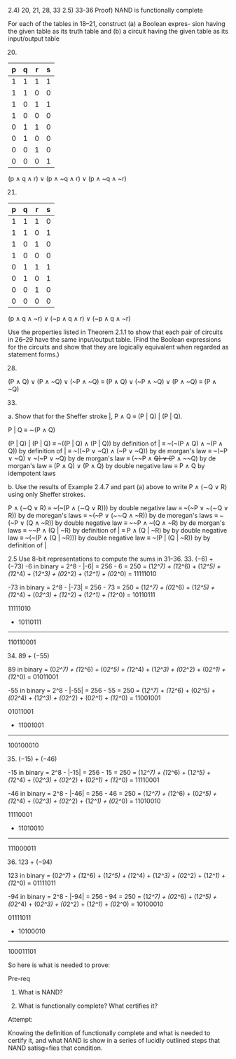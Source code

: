 2.4) 20, 21, 28, 33 
2.5) 33-36
Proof) NAND is functionally complete


For each of the tables in 18–21, construct (a) a Boolean expres-
sion having the given table as its truth table and (b) a circuit
having the given table as its input/output table

20)

| p | q | r | s |
|:-:|:-:|:-:|:-:|
| 1 | 1 | 1 | 1 | p ∧ q ∧ r
| 1 | 1 | 0 | 0 |
| 1 | 0 | 1 | 1 | p ∧ ~q ∧ r
| 1 | 0 | 0 | 0 |
| 0 | 1 | 1 | 0 |
| 0 | 1 | 0 | 0 |
| 0 | 0 | 1 | 0 |
| 0 | 0 | 0 | 1 | p ∧ ~q ∧ ~r


(p ∧ q ∧ r) ∨ (p ∧ ~q ∧ r) ∨ (p ∧ ~q ∧ ~r)

21)

| p | q | r | s |
|:-:|:-:|:-:|:-:|
| 1 | 1 | 1 | 0 |
| 1 | 1 | 0 | 1 | p ∧ q ∧ ~r
| 1 | 0 | 1 | 0 |
| 1 | 0 | 0 | 0 |
| 0 | 1 | 1 | 1 | ~p ∧ q ∧ r
| 0 | 1 | 0 | 1 | ~p ∧ q ∧ ~r
| 0 | 0 | 1 | 0 |
| 0 | 0 | 0 | 0 |


(p ∧ q ∧ ~r) ∨ (~p ∧ q ∧ r) ∨ (~p ∧ q ∧ ~r)

Use the properties listed in Theorem 2.1.1 to show that each
pair of circuits in 26–29 have the same input/output table. (Find
the Boolean expressions for the circuits and show that they are
logically equivalent when regarded as statement forms.)


28.

(P ∧ Q) ∨ (P ∧ ~Q) ∨ (~P ∧ ~Q) ≡ (P ∧ Q) ∨ (~P ∧ ~Q) ∨ (P ∧ ~Q)
							   ≡ (P ∧ ~Q)


33. 
a. Show that for the Sheffer stroke |,
		P ∧ Q ≡ (P | Q) | (P | Q).

P | Q ≡ ∼(P ∧ Q)

(P | Q) | (P | Q) ≡ ~((P | Q) ∧ (P | Q))	  by definition of |
			      ≡ ~(~(P ∧ Q) ∧ ~(P ∧ Q))	  by definition of |
			      ≡ ~((~P ∨ ~Q) ∧ (~P ∨ ~Q))  by de morgan's law
			      ≡ ~(~P ∨ ~Q) ∨ ~(~P ∨ ~Q)	  by de morgan's law
			      ≡ (~~P ∧ ~~Q) ∨ (~~P ∧ ~~Q) by de morgan's law
			      ≡ (P ∧ Q) ∨ (P ∧ Q)		  by double negative law
			      ≡ P ∧ Q					  by idempotent laws



b. Use the results of Example 2.4.7 and part (a) above to
write P ∧ (∼Q ∨ R) using only Sheffer strokes.


P ∧ (∼Q ∨ R) ≡ ~(~(P ∧ (∼Q ∨ R)))	by double negative law 
			 ≡ ~(~P ∨ ~(∼Q ∨ R))	by de moregan's laws
			 ≡ ~(~P ∨ (~∼Q ∧ ~R))	by de moregan's laws
			 ≡ ~(~P ∨ (Q ∧ ~R))		by double negative law
			 ≡ ~~P ∧ ~(Q ∧ ~R)		by de morgan's laws
			 ≡ ~~P ∧ (Q | ~R)		by definition of |
			 ≡ P ∧ (Q | ~R)			by by double negative law
			 ≡ ~(~(P ∧ (Q | ~R)))	by double negative law
			 ≡ ~(P | (Q | ~R))		by by definition of |


2.5
Use 8-bit representations to compute the sums in 31–36.
33. (−6) + (−73) 
-6 in binary = 2^8 - |-6|
             = 256 - 6
             = 250 
             = (1*2^7) + (1*2^6) + (1*2^5) + (1*2^4) + (1*2^3) + (0*2^2) + (1*2^1) + (0*2^0)
             = 11111010 

-73 in binary = 2^8 - |-73|
              = 256 - 73
              = 250 
              = (1*2^7) + (0*2^6) + (1*2^5) + (1*2^4) + (0*2^3) + (1*2^2) + (1*2^1) + (1*2^0)
              = 10110111 

  11111010
+ 10110111
-----------
 110110001       


34. 89 + (−55)

89 in binary = (0*2^7) + (1*2^6) + (0*2^5) + (1*2^4) + (1*2^3) + (0*2^2) + (0*2^1) + (1*2^0)
             = 01011001 

-55 in binary = 2^8 - |-55|
              = 256 - 55
              = 250 
              = (1*2^7) + (1*2^6) + (0*2^5) + (0*2^4) + (1*2^3) + (0*2^2) + (0*2^1) + (1*2^0)
              = 11001001 

  01011001
+ 11001001
-----------
 100100010


35. (−15) + (−46) 

-15 in binary = 2^8 - |-15|
              = 256 - 15
              = 250 
              = (1*2^7) + (1*2^6) + (1*2^5) + (1*2^4) + (0*2^3) + (0*2^2) + (0*2^1) + (1*2^0)
              = 11110001 

-46 in binary = 2^8 - |-46|
              = 256 - 46
              = 250 
              = (1*2^7) + (1*2^6) + (0*2^5) + (1*2^4) + (0*2^3) + (0*2^2) + (1*2^1) + (0*2^0)
              = 11010010 

  11110001 
+ 11010010
-----------
 111000011


36. 123 + (−94)

123 in binary = (0*2^7) + (1*2^6) + (1*2^5) + (1*2^4) + (1*2^3) + (0*2^2) + (1*2^1) + (1*2^0)
              = 01111011 

-94 in binary = 2^8 - |-94|
              = 256 - 94
              = 250 
              = (1*2^7) + (0*2^6) + (1*2^5) + (0*2^4) + (0*2^3) + (0*2^2) + (1*2^1) + (0*2^0)
              = 10100010 

  01111011
+ 10100010
-----------
 100011101

So here is what is needed to prove:

Pre-req

1. What is NAND?

2. What is functionally complete? What certifies it?

Attempt:

Knowing the definition of functionally complete and what is needed to certify it, and what NAND is show in a series of lucidly outlined  steps that NAND satisg=fies that condition.